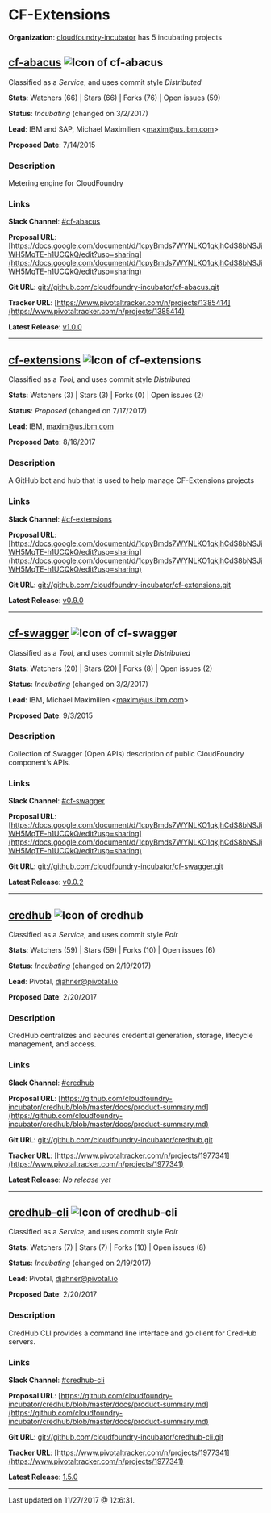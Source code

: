 # CF-Extensions

**Organization**: [cloudfoundry-incubator](https://github.com/cloudfoundry-incubator) has 5 incubating projects



## [cf-abacus](https://github.com/cloudfoundry-incubator/cf-abacus) ![Icon of cf-abacus](https://github.com/cloudfoundry-incubator/cf-extensions/blob/master/docs/images/cf-extensions-proposal-icon.png)

Classified as a *Service*, and uses commit style *Distributed*


**Stats**: Watchers (66) | Stars (66) | Forks (76) | Open issues (59)

**Status**: *Incubating* (changed on 3/2/2017)

**Lead**: IBM and SAP, Michael Maximilien &lt;maxim@us.ibm.com&gt;

**Proposed Date**: 7/14/2015

### Description
Metering engine for CloudFoundry

### Links

**Slack Channel**: [#cf-abacus](https://cloudfoundry.slack.com/messages/#cf-abacus)

**Proposal URL**: [https://docs.google.com/document/d/1cpyBmds7WYNLKO1qkjhCdS8bNSJjWH5MqTE-h1UCQkQ/edit?usp=sharing](https://docs.google.com/document/d/1cpyBmds7WYNLKO1qkjhCdS8bNSJjWH5MqTE-h1UCQkQ/edit?usp=sharing)

**Git URL**: [git://github.com/cloudfoundry-incubator/cf-abacus.git](git://github.com/cloudfoundry-incubator/cf-abacus.git)

**Tracker URL**: [https://www.pivotaltracker.com/n/projects/1385414](https://www.pivotaltracker.com/n/projects/1385414)

**Latest Release**: [v1.0.0](https://api.github.com/repos/cloudfoundry-incubator/cf-abacus/tarball/v1.0.0)



---

## [cf-extensions](https://github.com/cloudfoundry-incubator/cf-extensions) ![Icon of cf-extensions](https://github.com/cloudfoundry-incubator/cf-extensions/blob/master/docs/images/cf-extensions-proposal-icon.png)

Classified as a *Tool*, and uses commit style *Distributed*


**Stats**: Watchers (3) | Stars (3) | Forks (0) | Open issues (2)

**Status**: *Proposed* (changed on 7/17/2017)

**Lead**: IBM, maxim@us.ibm.com

**Proposed Date**: 8/16/2017

### Description
A GitHub bot and hub that is used to help manage CF-Extensions projects

### Links

**Slack Channel**: [#cf-extensions](https://cloudfoundry.slack.com/messages/#cf-extensions)

**Proposal URL**: [https://docs.google.com/document/d/1cpyBmds7WYNLKO1qkjhCdS8bNSJjWH5MqTE-h1UCQkQ/edit?usp=sharing](https://docs.google.com/document/d/1cpyBmds7WYNLKO1qkjhCdS8bNSJjWH5MqTE-h1UCQkQ/edit?usp=sharing)

**Git URL**: [git://github.com/cloudfoundry-incubator/cf-extensions.git](git://github.com/cloudfoundry-incubator/cf-extensions.git)



**Latest Release**: [v0.9.0](https://api.github.com/repos/cloudfoundry-incubator/cf-extensions/tarball/v0.9.0)



---

## [cf-swagger](https://github.com/cloudfoundry-incubator/cf-swagger) ![Icon of cf-swagger](https://github.com/cloudfoundry-incubator/cf-extensions/blob/master/docs/images/cf-extensions-proposal-icon.png)

Classified as a *Tool*, and uses commit style *Distributed*


**Stats**: Watchers (20) | Stars (20) | Forks (8) | Open issues (2)

**Status**: *Incubating* (changed on 3/2/2017)

**Lead**: IBM, Michael Maximilien &lt;maxim@us.ibm.com&gt;

**Proposed Date**: 9/3/2015

### Description
Collection of Swagger (Open APIs) description of public CloudFoundry component’s APIs. 

### Links

**Slack Channel**: [#cf-swagger](https://cloudfoundry.slack.com/messages/#cf-swagger)

**Proposal URL**: [https://docs.google.com/document/d/1cpyBmds7WYNLKO1qkjhCdS8bNSJjWH5MqTE-h1UCQkQ/edit?usp=sharing](https://docs.google.com/document/d/1cpyBmds7WYNLKO1qkjhCdS8bNSJjWH5MqTE-h1UCQkQ/edit?usp=sharing)

**Git URL**: [git://github.com/cloudfoundry-incubator/cf-swagger.git](git://github.com/cloudfoundry-incubator/cf-swagger.git)



**Latest Release**: [v0.0.2](https://api.github.com/repos/cloudfoundry-incubator/cf-swagger/tarball/v0.0.2)



---

## [credhub](https://github.com/cloudfoundry-incubator/credhub) ![Icon of credhub](https://raw.githubusercontent.com/cloudfoundry-incubator/credhub/master/docs/images/icon.png)

Classified as a *Service*, and uses commit style *Pair*


**Stats**: Watchers (59) | Stars (59) | Forks (10) | Open issues (6)

**Status**: *Incubating* (changed on 2/19/2017)

**Lead**: Pivotal, djahner@pivotal.io

**Proposed Date**: 2/20/2017

### Description
CredHub centralizes and secures credential generation, storage, lifecycle management, and access.

### Links

**Slack Channel**: [#credhub](https://cloudfoundry.slack.com/messages/#credhub)

**Proposal URL**: [https://github.com/cloudfoundry-incubator/credhub/blob/master/docs/product-summary.md](https://github.com/cloudfoundry-incubator/credhub/blob/master/docs/product-summary.md)

**Git URL**: [git://github.com/cloudfoundry-incubator/credhub.git](git://github.com/cloudfoundry-incubator/credhub.git)

**Tracker URL**: [https://www.pivotaltracker.com/n/projects/1977341](https://www.pivotaltracker.com/n/projects/1977341)



**Latest Release**: _No release yet_

---

## [credhub-cli](https://github.com/cloudfoundry-incubator/credhub-cli) ![Icon of credhub-cli](https://raw.githubusercontent.com/cloudfoundry-incubator/credhub/master/docs/images/icon.png)

Classified as a *Service*, and uses commit style *Pair*


**Stats**: Watchers (7) | Stars (7) | Forks (10) | Open issues (8)

**Status**: *Incubating* (changed on 2/19/2017)

**Lead**: Pivotal, djahner@pivotal.io

**Proposed Date**: 2/20/2017

### Description
CredHub CLI provides a command line interface and go client for CredHub servers.

### Links

**Slack Channel**: [#credhub-cli](https://cloudfoundry.slack.com/messages/#credhub-cli)

**Proposal URL**: [https://github.com/cloudfoundry-incubator/credhub/blob/master/docs/product-summary.md](https://github.com/cloudfoundry-incubator/credhub/blob/master/docs/product-summary.md)

**Git URL**: [git://github.com/cloudfoundry-incubator/credhub-cli.git](git://github.com/cloudfoundry-incubator/credhub-cli.git)

**Tracker URL**: [https://www.pivotaltracker.com/n/projects/1977341](https://www.pivotaltracker.com/n/projects/1977341)

**Latest Release**: [1.5.0](https://api.github.com/repos/cloudfoundry-incubator/credhub-cli/tarball/1.5.0)



---

Last updated on 11/27/2017 @ 12:6:31.